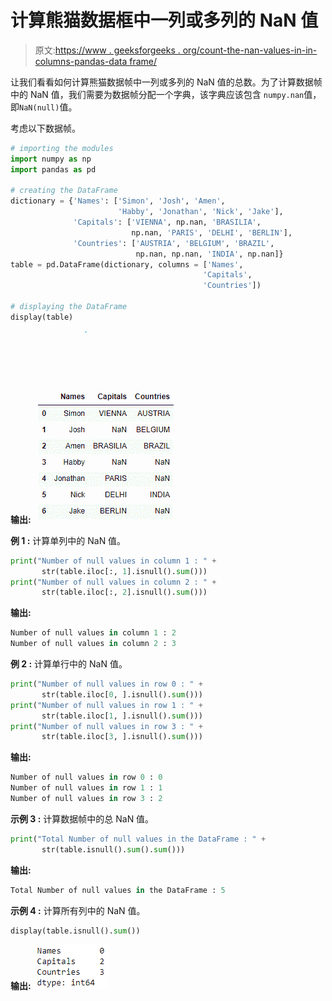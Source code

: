 # 计算熊猫数据框中一列或多列的 NaN 值

> 原文:[https://www . geeksforgeeks . org/count-the-nan-values-in-in-columns-pandas-data frame/](https://www.geeksforgeeks.org/count-the-nan-values-in-one-or-more-columns-in-pandas-dataframe/)

让我们看看如何计算熊猫数据帧中一列或多列的 NaN 值的总数。为了计算数据帧中的 NaN 值，我们需要为数据帧分配一个字典，该字典应该包含 `numpy.nan`值，即`NaN(null)`值。

考虑以下数据帧。

```py
# importing the modules
import numpy as np
import pandas as pd

# creating the DataFrame
dictionary = {'Names': ['Simon', 'Josh', 'Amen', 
                        'Habby', 'Jonathan', 'Nick', 'Jake'],
              'Capitals': ['VIENNA', np.nan, 'BRASILIA', 
                           np.nan, 'PARIS', 'DELHI', 'BERLIN'],
              'Countries': ['AUSTRIA', 'BELGIUM', 'BRAZIL', 
                            np.nan, np.nan, 'INDIA', np.nan]}
table = pd.DataFrame(dictionary, columns = ['Names', 
                                           'Capitals', 
                                           'Countries'])

# displaying the DataFrame
display(table)
```

**输出:**
![](img/0fe82889a40cf4887d0a67fa43341dcc.png)

**例 1 :** 计算单列中的 NaN 值。

```py
print("Number of null values in column 1 : " + 
       str(table.iloc[:, 1].isnull().sum()))
print("Number of null values in column 2 : " + 
       str(table.iloc[:, 2].isnull().sum()))
```

**输出:**

```py
Number of null values in column 1 : 2
Number of null values in column 2 : 3

```

**例 2 :** 计算单行中的 NaN 值。

```py
print("Number of null values in row 0 : " + 
       str(table.iloc[0, ].isnull().sum()))
print("Number of null values in row 1 : " + 
       str(table.iloc[1, ].isnull().sum()))
print("Number of null values in row 3 : " + 
       str(table.iloc[3, ].isnull().sum()))
```

**输出:**

```py
Number of null values in row 0 : 0
Number of null values in row 1 : 1
Number of null values in row 3 : 2

```

**示例 3 :** 计算数据帧中的总 NaN 值。

```py
print("Total Number of null values in the DataFrame : " + 
       str(table.isnull().sum().sum()))
```

**输出:**

```py
Total Number of null values in the DataFrame : 5

```

**示例 4 :** 计算所有列中的 NaN 值。

```py
display(table.isnull().sum())
```

**输出:**
![](img/ea31918a71dfa8d242cf81d5e25535ea.png)
